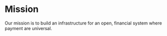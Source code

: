 # Mission

Our mission is to build an infrastructure for an open, financial system where payment are universal.

